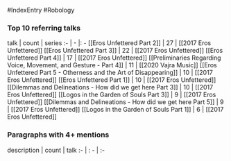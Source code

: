 #IndexEntry #Robology

### Top 10 referring talks
talk | count | series
:- | - |: -
[[Eros Unfettered Part 2]] | 27 | [[2017 Eros Unfettered]]
[[Eros Unfettered Part 3]] | 22 | [[2017 Eros Unfettered]]
[[Eros Unfettered Part 4]] | 17 | [[2017 Eros Unfettered]]
[[Preliminaries Regarding Voice, Movement, and Gesture - Part 4]] | 11 | [[2020 Vajra Music]]
[[Eros Unfettered Part 5 - Otherness and the Art of Disappearing]] | 10 | [[2017 Eros Unfettered]]
[[Eros Unfettered Part 1]] | 10 | [[2017 Eros Unfettered]]
[[Dilemmas and Delineations - How did we get here Part 3]] | 10 | [[2017 Eros Unfettered]]
[[Logos in the Garden of Souls Part 3]] | 9 | [[2017 Eros Unfettered]]
[[Dilemmas and Delineations - How did we get here Part 5]] | 9 | [[2017 Eros Unfettered]]
[[Logos in the Garden of Souls Part 1]] | 6 | [[2017 Eros Unfettered]]

### Paragraphs with 4+ mentions
description | count | talk
:- | : - | :-

